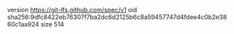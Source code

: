 version https://git-lfs.github.com/spec/v1
oid sha256:9dfc8422eb76307f7ba2dc6d2125b6c8a59457747d4fdee4c0b2e3860c1aa924
size 514
